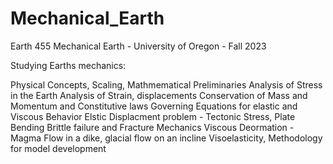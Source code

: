 # Mechanical_Earth
Earth 455 Mechanical Earth - University of Oregon - Fall 2023

Studying Earths mechanics:

Physical Concepts, Scaling, Mathmematical Preliminaries
Analysis of Stress in the Earth
Analysis of Strain, displacements
Conservation of Mass and Momentum and Constitutive laws
Governing Equations for elastic and Viscous Behavior
Elstic Displacment problem - Tectonic Stress, Plate Bending
Brittle failure and Fracture Mechanics
Viscous Deormation - Magma Flow in a dike, glacial flow on an incline
Visoelasticity, Methodology for model development
